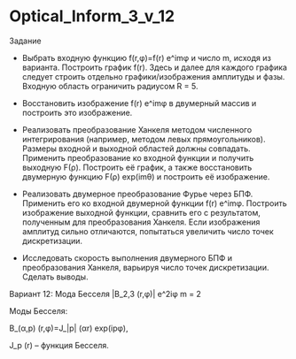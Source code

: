 # Optical_Inform_3_v_12

Задание
	
- Выбрать входную функцию f(r,φ)=f(r) e^imφ и число m, исходя из варианта. Построить график f(r). Здесь и далее для каждого графика следует строить отдельно графики/изображения амплитуды и фазы. Входную область ограничить радиусом R = 5. 

- Восстановить изображение f(r) e^imφ в двумерный массив и построить это изображение.
	
- Реализовать преобразование Ханкеля методом численного интегрирования (например, методом левых прямоугольников). Размеры входной и выходной областей должны совпадать. Применить преобразование ко входной функции и получить выходную F(ρ). Построить её график, а также восстановить двумерную функцию F(ρ)  exp⁡(imθ) и построить её изображение.
	
- Реализовать двумерное преобразование Фурье через БПФ. Применить его ко входной двумерной функции f(r) e^imφ. Построить изображение выходной функции, сравнить его с результатом, полученным для преобразования Ханкеля. Если изображения амплитуд сильно отличаются, попытаться увеличить число точек дискретизации.

- Исследовать скорость выполнения двумерного БПФ и преобразования Ханкеля, варьируя число точек дискретизации. Сделать выводы.

Вариант 12:	Мода Бесселя	|B_2,3 (r,φ)| e^2iφ	m = 2
  
  
Моды Бесселя:

B_(α,p) (r,φ)=J_|p|  (αr)  exp⁡(ipφ),

J_p (r) – функция Бесселя.
